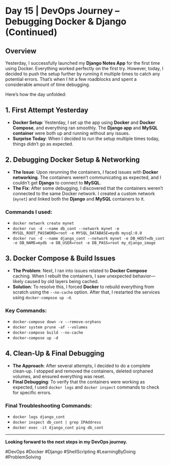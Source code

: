 # Day 15 | DevOps Journey – Debugging Docker & Django (Continued)

## Overview

Yesterday, I successfully launched my **Django Notes App** for the first time using Docker. Everything worked perfectly on the first try. However, today, I decided to push the setup further by running it multiple times to catch any potential errors. That’s when I hit a few roadblocks and spent a considerable amount of time debugging.

Here’s how the day unfolded:

## 1. **First Attempt Yesterday**
- **Docker Setup**: Yesterday, I set up the app using **Docker** and **Docker Compose**, and everything ran smoothly. The **Django app** and **MySQL container** were both up and running without any issues.
- **Surprise Today**: When I decided to run the setup multiple times today, things didn’t go as expected.

## 2. **Debugging Docker Setup & Networking**
- **The Issue**: Upon rerunning the containers, I faced issues with **Docker networking**. The containers weren’t communicating as expected, and I couldn’t get **Django** to connect to **MySQL**.
- **The Fix**: After some debugging, I discovered that the containers weren’t connected to the same Docker network. I created a custom network (`mynet`) and linked both the **Django** and **MySQL** containers to it.

### Commands I used:
- `docker network create mynet`
- `docker run -d --name db_cont --network mynet -e MYSQL_ROOT_PASSWORD=root -e MYSQL_DATABASE=mydb mysql:8.0`
- `docker run -d --name django_cont --network mynet -e DB_HOST=db_cont -e DB_NAME=mydb -e DB_USER=root -e DB_PASS=root my_django_image`

## 3. **Docker Compose & Build Issues**
- **The Problem**: Next, I ran into issues related to **Docker Compose** caching. When I rebuilt the containers, I saw unexpected behavior—likely caused by old layers being cached.
- **Solution**: To resolve this, I forced **Docker** to rebuild everything from scratch using the `--no-cache` option. After that, I restarted the services using `docker-compose up -d`.

### Key Commands:
- `docker-compose down -v --remove-orphans`
- `docker system prune -af --volumes`
- `docker-compose build --no-cache`
- `docker-compose up -d`

## 4. **Clean-Up & Final Debugging**
- **The Approach**: After several attempts, I decided to do a complete clean-up. I stopped and removed the containers, deleted orphaned volumes, and ensured everything was reset.
- **Final Debugging**: To verify that the containers were working as expected, I used `docker logs` and `docker inspect` commands to check for specific errors.

### Final Troubleshooting Commands:
- `docker logs django_cont`
- `docker inspect db_cont | grep IPAddress`
- `docker exec -it django_cont ping db_cont`

---

 **Looking forward to the next steps in my DevOps journey.**

#DevOps #Docker #Django #ShellScripting #LearningByDoing #ProblemSolving

